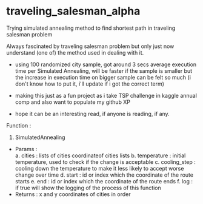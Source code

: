 # traveling_salesman_alpha
Trying simulated annealing method to find shortest path in traveling salesman problem

Always fascinated by traveling salesman problem but only just now understand (one of) the method used in dealing with it.

- using 100 randomized city sample, got around 3 secs average execution time per Simulated Annealing, will be faster if the sample is smaller but the increase in execution time on bigger sample can be felt so much (i don't know how to put it, i'll update if i got the correct term)

- making this just as a fun project as i take TSP challenge in kaggle annual comp and also want to populate my github XP

- hope it can be an interesting read, if anyone is reading, if any.

Function :
1. SimulatedAnnealing
- Params :  
a. cities : lists of cities coordinateof cities lists
b. temperature : initial temperature, used to check if the change is acceptable
c. cooling_step : cooling down the temperature to make it less likely to accept worse change over time
d. start : id or index which the coordinate of the route starts
e. end : id or index which the coordinate of the route ends
f. log : if true will show the logging of the process of this function
- Returns : x and y coordinates of cities in order
